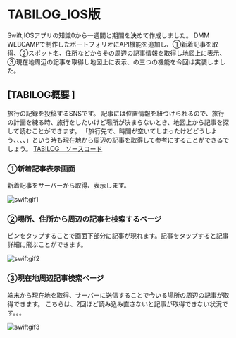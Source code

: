 # TABILOG_IOS版　
Swift,IOSアプリの知識0から一週間と期間を決めて作成しました。
DMM WEBCAMPで制作したポートフォリオにAPI機能を追加し、①新着記事を取得、②スポット名、住所などからその周辺の記事情報を取得し地図上に表示、③現在地周辺の記事を取得し地図上に表示、の三つの機能を今回は実装しました。
## [TABILOG概要 ]
旅行の記録を投稿するSNSです。
記事には位置情報を紐づけられるので、旅行の計画を練る時、旅行をしたいけど場所が決まらないとき、地図上から記事を探して読むことができます。
「旅行先で、時間が空いてしまったけどどうしよう、、、、」という時も現在地から周辺の記事を取得して参考にすることができるでしょう。
[TABILOG　ソースコード](https://github.com/fujimorichihiro/TABILOG)

### ①新着記事表示画面
新着記事をサーバーから取得、表示します。


![swiftgif1](https://user-images.githubusercontent.com/62407835/109243776-de5f3480-7820-11eb-9f11-d00626817583.gif)




### ②場所、住所から周辺の記事を検索するページ
ピンをタップすることで画面下部分に記事が現れます。記事をタップすると記事詳細に飛ぶことができます。



![swiftgif2](https://user-images.githubusercontent.com/62407835/109244261-bde3aa00-7821-11eb-9ff1-c6a2f0ef560e.gif)


### ③現在地周辺記事検索ページ
端末から現在地を取得、サーバーに送信することで今いる場所の周辺の記事が取得できます。
こちらは、2回ほど読み込み直さないと記事が取得できない状況です。。。


![swiftgif3](https://user-images.githubusercontent.com/62407835/109245990-c8ec0980-7824-11eb-9eeb-cb5926d29cd4.gif)
